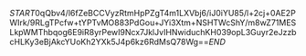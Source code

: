 $START$0qQbv4/l6fZeBCCVyzRtmHpPZgT4m1LXVbj6/iJ0iYU85/l+2cj+0AE2PWIrk/9RLgTPcfw+tYPTvMO883PdGou+JYi3Xtm+NSHTWcShY/m8wZ71MESLkpWMThbqog6E9iR8yrPewI9Ncx7JklJvIHNwiduchKH039opL3Guyr2eJzzbcHLKy3eBjAkcYUoKh2YXk5J4p6kz6RdMsQ78Wg==$END$